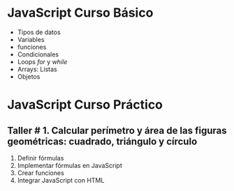# JavaScript Curso Básico
- Tipos de datos
- Variables
- funciones
- Condicionales
- Loops *for* y *while*
- Arrays: Listas
- Objetos



# JavaScript Curso Práctico
## Taller # 1.  Calcular perímetro y área de las figuras geométricas: cuadrado, triángulo y círculo

1. Definir fórmulas
2. Implementar fórmulas en JavaScript
3. Crear funciones
4. Integrar JavaScript con HTML